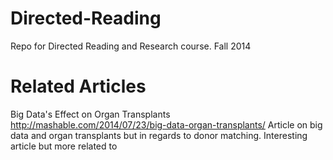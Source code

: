 Directed-Reading
================

Repo for Directed Reading and Research course.  Fall 2014

Related Articles
================
Big Data's Effect on Organ Transplants
http://mashable.com/2014/07/23/big-data-organ-transplants/
Article on big data and organ transplants but in regards to donor matching.  Interesting article but more related to 